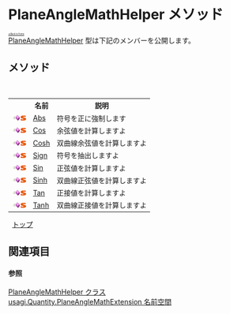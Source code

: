# PlaneAngleMathHelper メソッド

<div style="font-size:30%"><a href="https://github.com/usagi/usagi.cs/blob/master/docs/Home.md">≪Back to Home</a></div><a href="T_usagi_Quantity_PlaneAngleMathExtension_PlaneAngleMathHelper.md">PlaneAngleMathHelper</a> 型は下記のメンバーを公開します。


## メソッド
&nbsp;<table><tr><th></th><th>名前</th><th>説明</th></tr><tr><td>![Public メソッド](media/pubmethod.gif "Public メソッド")![静的メンバー](media/static.gif "静的メンバー")</td><td><a href="M_usagi_Quantity_PlaneAngleMathExtension_PlaneAngleMathHelper_Abs.md">Abs</a></td><td>
符号を正に強制します</td></tr><tr><td>![Public メソッド](media/pubmethod.gif "Public メソッド")![静的メンバー](media/static.gif "静的メンバー")</td><td><a href="M_usagi_Quantity_PlaneAngleMathExtension_PlaneAngleMathHelper_Cos.md">Cos</a></td><td>
余弦値を計算しますよ</td></tr><tr><td>![Public メソッド](media/pubmethod.gif "Public メソッド")![静的メンバー](media/static.gif "静的メンバー")</td><td><a href="M_usagi_Quantity_PlaneAngleMathExtension_PlaneAngleMathHelper_Cosh.md">Cosh</a></td><td>
双曲線余弦値を計算しますよ</td></tr><tr><td>![Public メソッド](media/pubmethod.gif "Public メソッド")![静的メンバー](media/static.gif "静的メンバー")</td><td><a href="M_usagi_Quantity_PlaneAngleMathExtension_PlaneAngleMathHelper_Sign.md">Sign</a></td><td>
符号を抽出しますよ</td></tr><tr><td>![Public メソッド](media/pubmethod.gif "Public メソッド")![静的メンバー](media/static.gif "静的メンバー")</td><td><a href="M_usagi_Quantity_PlaneAngleMathExtension_PlaneAngleMathHelper_Sin.md">Sin</a></td><td>
正弦値を計算しますよ</td></tr><tr><td>![Public メソッド](media/pubmethod.gif "Public メソッド")![静的メンバー](media/static.gif "静的メンバー")</td><td><a href="M_usagi_Quantity_PlaneAngleMathExtension_PlaneAngleMathHelper_Sinh.md">Sinh</a></td><td>
双曲線正弦値を計算しますよ</td></tr><tr><td>![Public メソッド](media/pubmethod.gif "Public メソッド")![静的メンバー](media/static.gif "静的メンバー")</td><td><a href="M_usagi_Quantity_PlaneAngleMathExtension_PlaneAngleMathHelper_Tan.md">Tan</a></td><td>
正接値を計算しますよ</td></tr><tr><td>![Public メソッド](media/pubmethod.gif "Public メソッド")![静的メンバー](media/static.gif "静的メンバー")</td><td><a href="M_usagi_Quantity_PlaneAngleMathExtension_PlaneAngleMathHelper_Tanh.md">Tanh</a></td><td>
双曲線正接値を計算しますよ</td></tr></table>&nbsp;
<a href="#planeanglemathhelper-メソッド">トップ</a>

## 関連項目


#### 参照
<a href="T_usagi_Quantity_PlaneAngleMathExtension_PlaneAngleMathHelper.md">PlaneAngleMathHelper クラス</a><br /><a href="N_usagi_Quantity_PlaneAngleMathExtension.md">usagi.Quantity.PlaneAngleMathExtension 名前空間</a><br />